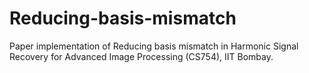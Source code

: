 # Reducing-basis-mismatch
Paper implementation of Reducing basis mismatch in Harmonic Signal Recovery for Advanced Image Processing (CS754), IIT Bombay.
